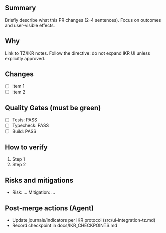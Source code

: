 ## Summary

Briefly describe what this PR changes (2–4 sentences). Focus on outcomes and user-visible effects.

## Why

Link to TZ/IKR notes. Follow the directive: do not expand IKR UI unless explicitly approved.

## Changes

- [ ] Item 1
- [ ] Item 2

## Quality Gates (must be green)

- [ ] Tests: PASS
- [ ] Typecheck: PASS
- [ ] Build: PASS

## How to verify

1. Step 1
2. Step 2

## Risks and mitigations

- Risk: …  Mitigation: …

## Post-merge actions (Agent)

- Update journals/indicators per IKR protocol (src/ui-integration-tz.md)
- Record checkpoint in docs/IKR_CHECKPOINTS.md
